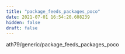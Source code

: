 ```yaml
---
title: "package_feeds_packages_poco"
date: 2021-07-01 16:54:20.608239
hidden: false
draft: false
---
```


ath79/generic/package_feeds_packages_poco

